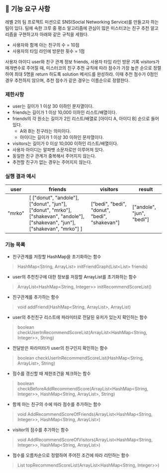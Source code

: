 ## 🚀 기능 요구 사항

레벨 2의 팀 프로젝트 미션으로 SNS(Social Networking Service)를 만들고자 하는 팀이 있다. 팀에 속한 크루 중 평소 알고리즘에 관심이 많은 미스터코는 친구 추천 알고리즘을 구현하고자 아래와 같은 규칙을 세웠다.

- 사용자와 함께 아는 친구의 수 = 10점 
- 사용자의 타임 라인에 방문한 횟수 = 1점

사용자 아이디 user와 친구 관계 정보 friends, 사용자 타임 라인 방문 기록 visitors가 매개변수로 주어질 때, 미스터코의 친구 추천 규칙에 따라 점수가 가장 높은 순으로 정렬하여 최대 5명을 return 하도록 solution 메서드를 완성하라. 이때 추천 점수가 0점인 경우 추천하지 않으며, 추천 점수가 같은 경우는 이름순으로 정렬한다.

### 제한사항

- user는 길이가 1 이상 30 이하인 문자열이다.
- friends는 길이가 1 이상 10,000 이하인 리스트/배열이다.
- friends의 각 원소는 길이가 2인 리스트/배열로 [아이디 A, 아이디 B] 순으로 들어있다.
  - A와 B는 친구라는 의미이다.
  - 아이디는 길이가 1 이상 30 이하인 문자열이다.
- visitors는 길이가 0 이상 10,000 이하인 리스트/배열이다.
- 사용자 아이디는 알파벳 소문자로만 이루어져 있다.
- 동일한 친구 관계가 중복해서 주어지지 않는다.
- 추천할 친구가 없는 경우는 주어지지 않는다.

### 실행 결과 예시

| user | friends | visitors | result |
| --- | --- | --- | --- |
| "mrko" | [ ["donut", "andole"], ["donut", "jun"], ["donut", "mrko"], ["shakevan", "andole"], ["shakevan", "jun"], ["shakevan", "mrko"] ] | ["bedi", "bedi", "donut", "bedi", "shakevan"] | ["andole", "jun", "bedi"] |

### 기능 목록
- 친구관계를 저장할 HashMap을 초기화하는 함수
> HashMap<String, ArrayList<String>> initFriendGraph(List<List<String>> friends)

- user의 추천친구에 대한 정보를 저장할 ArrayList를 초기화하는 함수
> ArrayList<HashMap<String, Integer>> initRecommendScoreList()

- 친구관계를 추가하는 함수
> void addFriend(HashMap<String, ArrayList<String>>, ArrayList<String>)

- user의 추천친구 리스트에 파라미터로 전달된 유저가 있는지 확인하는 함수
> boolean checkUserInRecommendScoreList(ArrayList<HashMap<String, Integer>>, String)

- 전달받은 파라미터가 user의 친구인지 확인하는 함수
> boolean checkUserInRecommendScoreList(HashMap<String, ArrayList<String>>, String)

- 점수를 갱신할 때 제한조건을 체크하는 함수
> boolean checkBeforeAddRecommendScore(ArrayList<HashMap<String, Integer>>, HashMap<String, ArrayList<String>>, String)

- 함께 아는 친구의 수에 따라 점수를 추가하는 함수
> void AddRecommendScoreOfFriends(ArrayList<HashMap<String, Integer>>, HashMap<String, ArrayList<String>>)

- visitor의 점수를 추가하는 함수
> void AddRecommendScoreOfVisitors(ArrayList<HashMap<String, Integer>>, HashMap<String, ArrayList<String>>)

- 점수를 오름차순으로 정렬하여 주어진 조건에 따라 리턴하는 함수
> List<String> topRecommendScoreList(ArrayList<HashMap<String, Integer>>)